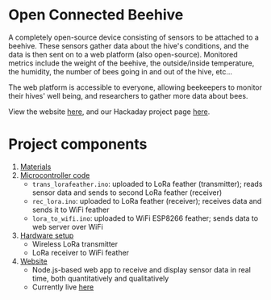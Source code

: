 # Open Connected Beehive
A completely open-source device consisting of sensors to be attached to a beehive. These sensors gather data about the hive's conditions, and the data is then sent on to a web platform (also open-source). Monitored metrics include the weight of the beehive, the outside/inside temperature, the humidity, the number of bees going in and out of the hive, etc...


The web platform is accessible to everyone, allowing beekeepers to monitor their hives' well being, and researchers to gather more data about bees.


View the website [here](https://beetches.herokuapp.com/), and our Hackaday project page [here](https://hackaday.io/project/26182-open-connected-beehive).

# Project components

1. [Materials](https://hackaday.io/project/26182/components)
2. [Microcontroller code](https://github.com/rweinberger/connected-beehive/tree/master/arduino)
    * `trans_lorafeather.ino`: uploaded to LoRa feather (transmitter); reads sensor data and sends to second LoRa feather (receiver)
    * `rec_lora.ino`: uploaded to LoRa feather (receiver); receives data and sends it to WiFi feather
    * `lora_to_wifi.ino`: uploaded to WiFi ESP8266 feather; sends data to web server over WiFi
3. [Hardware setup](https://github.com/rweinberger/connected-beehive/tree/master/images)
    * Wireless LoRa transmitter
    * LoRa receiver to WiFi feather
4. [Website](https://github.com/rweinberger/connected-beehive-site/tree/766d86099f8420a70ec02faaa4ec69ae013b3f15)
    * Node.js-based web app to receive and display sensor data in real time, both quantitatively and qualitatively
    * Currently live [here](https://beetches.herokuapp.com/)